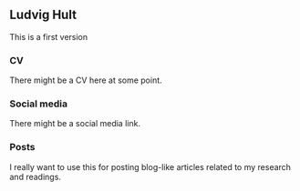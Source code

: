 ## Ludvig Hult

This is a first  version 

### CV

There might be a CV here at some point. 

### Social media 
There might be a social media link.

### Posts

I really want to use this for posting blog-like articles related to my research and readings.

